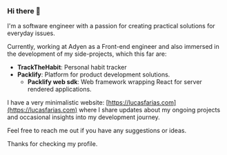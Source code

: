 ### Hi there 👋
I'm a software engineer with a passion for creating practical solutions for everyday issues.

Currently, working at Adyen as a Front-end engineer and also immersed in the development of my side-projects, which this far are:
- **TrackTheHabit**: Personal habit tracker
- **Packlify**: Platform for product development solutions.
  - **Packlify web sdk**: Web framework wrapping React for server rendered applications.

I have a very minimalistic website: [https://lucasfarias.com](https://lucasfarias.com) where I share updates about my ongoing projects and occasional insights into my development journey.

Feel free to reach me out if you have any suggestions or ideas.

Thanks for checking my profile.

